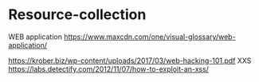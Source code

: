 # Resource-collection


WEB application
https://www.maxcdn.com/one/visual-glossary/web-application/


https://krober.biz/wp-content/uploads/2017/03/web-hacking-101.pdf
XXS
https://labs.detectify.com/2012/11/07/how-to-exploit-an-xss/
